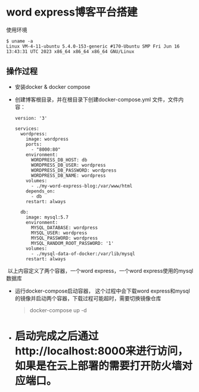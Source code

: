 # word express博客平台搭建

使用环境

```
$ uname -a
Linux VM-4-11-ubuntu 5.4.0-153-generic #170-Ubuntu SMP Fri Jun 16 13:43:31 UTC 2023 x86_64 x86_64 x86_64 GNU/Linux
```

## 操作过程

* 安装docker & docker compose

* 创建博客根目录，并在根目录下创建docker-compose.yml 文件，文件内容：

  ```
  version: '3'
  
  services:
    wordpress:
      image: wordpress
      ports:
        - "8000:80"
      environment:
        WORDPRESS_DB_HOST: db
        WORDPRESS_DB_USER: wordpress
        WORDPRESS_DB_PASSWORD: wordpress
        WORDPRESS_DB_NAME: wordpress
      volumes:
        - ./my-word-express-blog:/var/www/html
      depends_on:
        - db
      restart: always
  
    db:
      image: mysql:5.7
      environment:
        MYSQL_DATABASE: wordpress
        MYSQL_USER: wordpress
        MYSQL_PASSWORD: wordpress
        MYSQL_RANDOM_ROOT_PASSWORD: '1'
      volumes:
        - ./mysql-data-of-docker:/var/lib/mysql
      restart: always
  ```

​	以上内容定义了两个容器，一个word express，一个word express使用的mysql数据库

* 运行docker-compose启动容器， 这个过程中会下载word express和mysql的镜像并启动两个容器，下载过程可能超时，需要切换镜像仓库

  > docker-compose up -d

* # 启动完成之后通过http://localhost:8000来进行访问，如果是在云上部署的需要打开防火墙对应端口。

